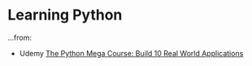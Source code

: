 # Learning Python

...from:

* Udemy [The Python Mega Course: Build 10 Real World Applications](https://www.udemy.com/course/the-python-mega-course)

